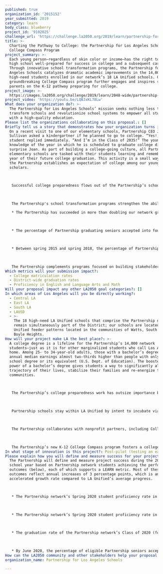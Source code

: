 ```yaml
---
published: true
organization_id: '2015152'
year_submitted: 2019
category: learn
body_class: blueberry
project_id: '9102025'
challenge_url: 'https://challenge.la2050.org/2019/learn/partnership-for-los-angeles-schools/'
title: >-
  Charting the Pathway to College: the Partnership for Los Angeles Schools'
  College Compass Program
project_summary: >-
  Each young person—regardless of skin color or income—has the right to graduate
  high school well-prepared for success in college and a subsequent career.
  Through innovative school transformation programs, the Partnership for Los
  Angeles Schools catalyzes dramatic academic improvements in the 14,000
  high-need students enrolled in our network’s 18 LA Unified schools. Our
  groundbreaking College Compass program further engages and inspires students &
  parents on the K-12 pathway preparing for college.
project_image: >-
  https://images.la2050.org/challenge/2019/learn/2048-wide/partnership-for-los-angeles-schools.jpg
project_video: 'https://youtu.be/LQBJxKL78Lw'
What does your organization do?: >-
  The Partnership for Los Angeles Schools’ mission seeks nothing less than to
  transform schools and revolutionize school systems to empower all students
  with a high-quality education.
Please list the organizations collaborating on this proposal.: []
Briefly tell us a story that demonstrates how your organization turns inspiration into impact.: >-
  On a recent visit to one of our elementary schools, Partnership CEO Joan
  Sullivan asked a kindergartner if he planned to go to college. “Yes!,” the
  student replied immediately. “And I’m in the Class of 2035!” The youngster’s
  knowledge of the year in which he is scheduled to graduate college did not
  surprise Joan. As part of building a college-going culture, all Partnership
  elementary schools are tasked with their students learning and remembering the
  year of their future college graduation. This activity is a small way in which
  the Partnership establishes an expectation of college among our youngest
  scholars. 
   
   
   
   Successful college preparedness flows out of the Partnership’s school transformation programs. The Partnership believes—and research supports—that resilient school principals with a clear vision are needed to transform schools, that effective teachers are essential to student learning, and that engaged parents are the most important force to their children’s academic achievement. Our community partners provide tremendous supports aligned to the priorities of our schools and students.
   
   
   
   The Partnership's school transformation programs strengthen the ability of each stakeholder group to play their key role in promoting student growth. As a result:
   
   * The Partnership has succeeded in more than doubling our network graduation rate from 36% (2008) to 79% (2018).
   
   
   
   * The percentage of Partnership graduating seniors accepted into four-year colleges and universities has grown markedly, from 32% (2015) to 50% (2018).
   
   
   
   * Between spring 2015 and spring 2018, the percentage of Partnership students proficient in English Language Arts grew a total of 15 percentage points, from 19% to 34%, while math rose by 9 points (with rounding), from 14% to 22%. These increases are substantially higher than average LA Unified improvements over the same time period.
   
   
   
   The Partnership complements programs focused on building stakeholder capacity with a vibrant advocacy work stream dedicated to achieving the systemic changes needed for broad, sustainable transformation. In these ways, the Partnership continues to forge a pathway to ensure that in 12 years, members of the Class of 2035 will be fully-prepared to enter college.
Which metrics will your submission impact?:
  - College matriculation rates
  - District-wide graduation rates
  - Proficiency in English and Language Arts and Math
Will your proposal impact any other LA2050 goal categories?: []
In which areas of Los Angeles will you be directly working?:
  - Central LA
  - East LA
  - South LA
  - LAUSD
  - >-
    The 18 high-need LA Unified schools that comprise the Partnership network
    remain simultaneously part of the District; our schools are located in LA
    Unified feeder patterns located in the communities of Watts, South LA and
    Boyle Heights.
How will your project make LA the best place?: >-
  A college degree is a lifeline for the Partnership’s 14,000 network
  students—just as it is for other marginalized students who call Los Angeles
  home. Among 25- to 34-year-old adults, those with a bachelor’s degree have
  annual median earnings almost two-thirds higher than people with only a high
  school degree or its equivalent (U.S. Dept. of Education). The boosted earning
  power of a bachelor’s degree gives students a way to significantly alter the
  trajectory of their lives, stabilize their families and re-energize their
  communities. 
   
   
   
   The Partnership’s college preparedness work has outsize importance because of our unique position as the largest in-district school turnaround operator working with LA Unified. As an independent 501(c)(3) organization, we partner under a Memorandum of Understanding with LA Unified to manage—and systematically transform—18 of the District’s historically-lowest-performing schools (TK-12) in Watts, South LA and Boyle Heights. A staggering 94% of Partnership students qualify as low-income; our network enrollment is 89% Latino and 9% African American.
   
   
   
   Partnership schools stay within LA Unified by intent to incubate viable solutions that LA Unified then can scale to benefit all 500,000 District students. Based on our autonomy, we implement the Partnership's transformation model to confront the profound challenges common to high-poverty schools. Designed around best practices, our comprehensive, integrated programs develop and strengthen expertise in key school stakeholders, including principals, teachers and parents, and promote deep connections with community partners. This increased capacity is leveraged to enhance our students’ academic accomplishments and social-emotional well-being—the foundation for college success.
   
   
   
   The Partnership collaborates with nonprofit partners, including College Track and College Spring, to provide our high school students with year-long, targeted supports in such areas as college entrance exams, applications and financial aid. Each fall, all five Partnership high schools hold on-site College Fairs where seniors can meet directly with admissions officers from 10 to 20 four-year institutions. Every spring, the Partnership holds University Day, an activity-packed field trip that brings 1,000 network students and family members to a local university for what is often their first direct experience of a college campus.
   
   
   
   The Partnership’s new K-12 College Compass program fosters a college-going culture through a series of grade-level experiences, shared expectations and regular communication carefully-designed for students and their parents. A cohesive K-12 curriculum accompanies a customized family tracker and student self-tracker, which promote investment in the student’s education and progress. College Compass also helps students visualize themselves as future college students, and families to envision them similarly. In 2018-19, we plan to expand the pilot from three to six network schools.
In what stage of innovation is this project?: Post-pilot (testing an expansion of concept after initially successful pilot)
Please explain how you will define and measure success for your project.: >-
  The Partnership will define and measure project success during the 2019-20
  school year based on Partnership network students achieving the performance
  outcomes (below), each of which supports a LEARN metric. Most of these
  outcomes reflect annual increases of 3 percentage points, which is an
  accelerated growth rate compared to LA Unified’s average progress.
   
   
   
   * The Partnership network’s Spring 2020 student proficiency rate in English Language Arts (ELA) will reflect a 3-percentage-point increase above the Spring 2019 ELA proficiency rate, as measured by annual Smarter Balanced Summative Assessment (SBAC) results. (The proficiency rate represents the percentage of student test takers whose SBAC scores fall within the ranges of meeting or exceeding the Common Core State Standards for their grade.) Baseline: 34%, Spring 2018 SBAC ELA results. Related LEARN metric: Proficiency in English & Language Arts and Math.
   
   
   
   * The Partnership network’s Spring 2020 student proficiency rate in math will demonstrate growth of 3 percentage points from the Spring 2019 math proficiency rate, as measured by annual SBAC results. Baseline: 22%, Spring 2018 SBAC math results. Related LEARN metric: Proficiency in English & Language Arts and Math.
   
   
   
   * The graduation rate of the Partnership network’s Class of 2020 (four-year cohort) will increase by 2 percentage points from the Class of 2019’s graduation rate as measured by the California Department of Education. Baseline: 79%, Class of 2018. Related LEARN metric: District-wide graduation rates.
   
   
   
   * By June 2020, the percentage of eligible Partnership seniors accepted to a four-year college or university will increase by 3 percentage points from the June 2019 rate as measured by Partnership school records. Baseline: 50%, June 2018. Related LEARN metric: College matriculation rates.
How can the LA2050 community and other stakeholders help your proposal succeed?: []
organization_name: Partnership for Los Angeles Schools

---
```

